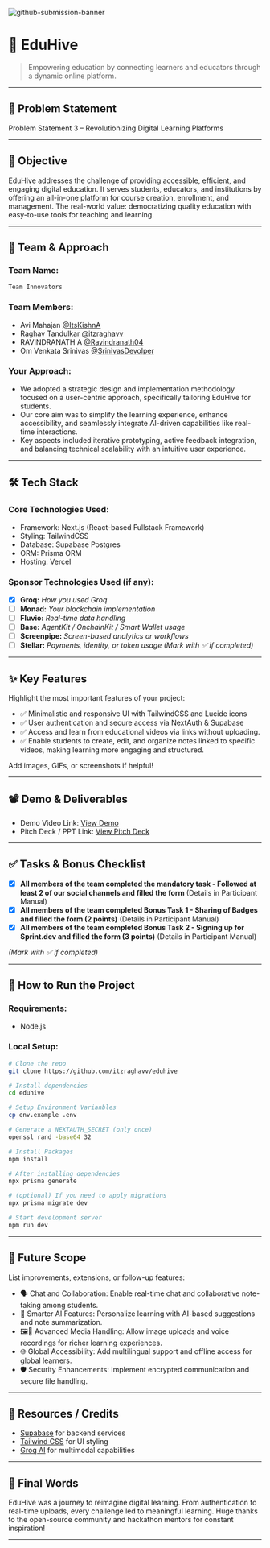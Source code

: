 ![github-submission-banner](https://github.com/user-attachments/assets/a1493b84-e4e2-456e-a791-ce35ee2bcf2f)

# 🚀  EduHive

> Empowering education by connecting learners and educators through a dynamic online platform.

---

## 📌 Problem Statement

Problem Statement 3 – Revolutionizing Digital Learning Platforms

---

## 🎯 Objective

EduHive addresses the challenge of providing accessible, efficient, and engaging digital education.
It serves students, educators, and institutions by offering an all-in-one platform for course creation, enrollment, and management.
The real-world value: democratizing quality education with easy-to-use tools for teaching and learning.

---

## 🧠 Team & Approach

### Team Name:  
`Team Innovators`

### Team Members:  
- Avi Mahajan [@ItsKishnA](https://github.com/ItsKishnA)  
- Raghav Tandulkar [@itzraghavv](https://github.com/itzraghavv)  
- RAVINDRANATH A [@Ravindranath04](https://github.com/Ravindranath04) 
- Om Venkata Srinivas [@SrinivasDevolper](https://github.com/SrinivasDevolper)

### Your Approach:  
- We adopted a strategic design and implementation methodology focused on a user-centric approach, specifically tailoring   EduHive for students.
- Our core aim was to simplify the learning experience, enhance accessibility, and seamlessly integrate AI-driven capabilities like real-time interactions.
- Key aspects included iterative prototyping, active feedback integration, and balancing technical scalability with an intuitive user experience. 

---

## 🛠️ Tech Stack

### Core Technologies Used:
- Framework: Next.js (React-based Fullstack Framework)
- Styling: TailwindCSS
- Database: Supabase Postgres
- ORM: Prisma ORM
- Hosting: Vercel

### Sponsor Technologies Used (if any):
- [x] **Groq:** _How you used Groq_  
- [ ] **Monad:** _Your blockchain implementation_  
- [ ] **Fluvio:** _Real-time data handling_  
- [ ] **Base:** _AgentKit / OnchainKit / Smart Wallet usage_  
- [ ] **Screenpipe:** _Screen-based analytics or workflows_  
- [ ] **Stellar:** _Payments, identity, or token usage_
*(Mark with ✅ if completed)*
---

## ✨ Key Features

Highlight the most important features of your project:

- ✅ Minimalistic and responsive UI with TailwindCSS and Lucide icons
- ✅ User authentication and secure access via NextAuth & Supabase 
- ✅ Access and learn from educational videos via links without uploading.  
- ✅ Enable students to create, edit, and organize notes linked to specific videos, making learning more engaging and structured. 

Add images, GIFs, or screenshots if helpful!

---

## 📽️ Demo & Deliverables

- Demo Video Link: [View Demo](https://youtu.be/euP7ss4KQlk)
- Pitch Deck / PPT Link: [View Pitch Deck](https://www.canva.com/design/DAGl1dRg2s4/ma6pbfygN6AThNtBWsL1DQ/edit)

---

## ✅ Tasks & Bonus Checklist

- [x] **All members of the team completed the mandatory task - Followed at least 2 of our social channels and filled the form** (Details in Participant Manual)  
- [x] **All members of the team completed Bonus Task 1 - Sharing of Badges and filled the form (2 points)**  (Details in Participant Manual)
- [x] **All members of the team completed Bonus Task 2 - Signing up for Sprint.dev and filled the form (3 points)**  (Details in Participant Manual)

*(Mark with ✅ if completed)*

---

## 🧪 How to Run the Project

### Requirements:
- Node.js 

### Local Setup:
```bash
# Clone the repo
git clone https://github.com/itzraghavv/eduhive

# Install dependencies
cd eduhive

# Setup Environment Varianbles
cp env.example .env

# Generate a NEXTAUTH_SECRET (only once)
openssl rand -base64 32

# Install Packages
npm install

# After installing dependencies
npx prisma generate

# (optional) If you need to apply migrations
npx prisma migrate dev

# Start development server
npm run dev
```

---

## 🧬 Future Scope

List improvements, extensions, or follow-up features:

- 🗣️ Chat and Collaboration: Enable real-time chat and collaborative note-taking among students.
- 🧠 Smarter AI Features: Personalize learning with AI-based suggestions and note summarization.
- 🖼️🎤 Advanced Media Handling: Allow image uploads and voice recordings for richer learning experiences.
- 🌐 Global Accessibility: Add multilingual support and offline access for global learners.
- 🛡️ Security Enhancements: Implement encrypted communication and secure file handling.
  
---

## 📎 Resources / Credits

- [Supabase](https://supabase.com/) for backend services
- [Tailwind CSS](https://tailwindcss.com/) for UI styling
- [Groq AI](https://groq.com/) for multimodal capabilities

---

## 🏁 Final Words

EduHive was a journey to reimagine digital learning.
From authentication to real-time uploads, every challenge led to meaningful learning.
Huge thanks to the open-source community and hackathon mentors for constant inspiration!

---